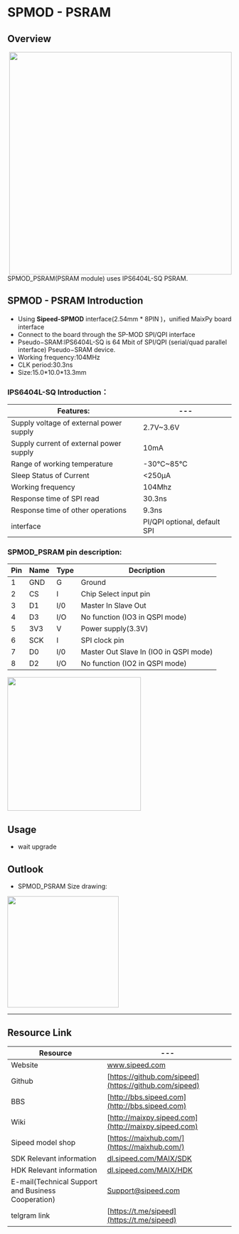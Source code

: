 # SPMOD - PSRAM


## Overview

<img src="../../assets/spmod/spmod_psram/sp_psram.png" align="right" width="" height="500" />

SPMOD_PSRAM(PSRAM module) uses IPS6404L-SQ PSRAM.

## SPMOD - PSRAM Introduction

- Using **Sipeed-SPMOD** interface(2.54mm * 8PIN )，unified MaixPy board interface
- Connect to the board through the SP-MOD SPI/QPI interface
- Pseudo−SRAM:IPS6404L-SQ is 64 Mbit of SPI/QPI (serial/quad parallel interface) Pseudo−SRAM device.
- Working frequency:104MHz
- CLK period:30.3ns
- Size:15.0\*10.0\*13.3mm

###  IPS6404L-SQ Introduction：

| Features: | --- |
| --- | -- |
| Supply voltage of external power supply | 2.7V~3.6V |
| Supply current of external power supply | 10mA |
| Range of working temperature | -30℃~85℃ |
| Sleep Status of Current | <250μA |
| Working frequency | 104Mhz |
| Response time of SPI read | 30.3ns |
| Response time of other operations | 9.3ns |
| interface | PI/QPI optional, default SPI |


###  SPMOD_PSRAM pin description:

| Pin  | Name | Type  | Decription    |
| -------- | -------- | ---- | ---------- |
| 1 | GND  | G | Ground |
| 2 | CS | I  | Chip Select input pin |
| 3 | D1 | I/0 | Master In Slave Out |
| 4 | D3 | I/O | No function (IO3 in QSPI mode) |
| 5 | 3V3 | V | Power supply(3.3V) |
| 6 | SCK | I | SPI clock pin |
| 7 | D0 | I/0 | Master Out Slave In (IO0 in QSPI mode) |
| 8 | D2 | I/O | No function (IO2 in QSPI mode) |


<img src="" width="300" />


## Usage

- wait upgrade

## Outlook

- SPMOD_PSRAM Size drawing:

<img src="../../assets/spmod/spmod_psram/sipeed_spmod_psram.png" height="250" />

-----

## Resource Link

| Resource | --- |
| --- | --- |
| Website | www.sipeed.com |
| Github | [https://github.com/sipeed](https://github.com/sipeed) |
| BBS | [http://bbs.sipeed.com](http://bbs.sipeed.com) |
| Wiki | [http://maixpy.sipeed.com](http://maixpy.sipeed.com) |
| Sipeed model shop | [https://maixhub.com/](https://maixhub.com/) |
| SDK Relevant information | [dl.sipeed.com/MAIX/SDK](dl.sipeed.com/MAIX/SDK) |
| HDK Relevant information | [dl.sipeed.com/MAIX/HDK](dl.sipeed.com/MAIX/HDK) |
| E-mail(Technical Support and Business Cooperation) | [Support@sipeed.com](mailto:support@sipeed.com) |
| telgram link | [https://t.me/sipeed](https://t.me/sipeed) |
